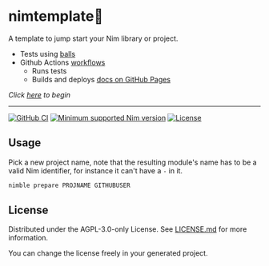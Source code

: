 # nimtemplate:scroll:

A template to jump start your Nim library or project.

* Tests using [balls](https://github.com/disruptek/balls)
* Github Actions [workflows](../../actions)
  * Runs tests
  * Builds and deploys [docs on GitHub Pages](https://Gruruya.github.io/nimtemplate/nimtemplate.html)

_Click [here](../../../nimtemplate/generate) to begin_  

---
[![GitHub CI](../../actions/workflows/build.yml/badge.svg)](../../actions/workflows/build.yml)
[![Minimum supported Nim version](https://img.shields.io/badge/Nim-1.6.11+-informational?logo=Nim&labelColor=232733&color=F3D400)](https://nim-lang.org)
[![License](https://img.shields.io/github/license/Gruruya/nimtemplate?logo=GNU&logoColor=000000&labelColor=FFFFFF&color=663366)](LICENSE.md)

Usage
---
Pick a new project name, note that the resulting module's name has to be a valid Nim identifier, for instance it can't have a `-` in it.  
```sh
nimble prepare PROJNAME GITHUBUSER
```

License
---
Distributed under the AGPL-3.0-only License. See [LICENSE.md](LICENSE.md) for more information.  

You can change the license freely in your generated project.  
